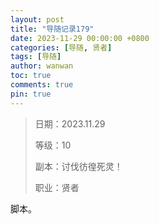 ```yaml
---
layout: post
title: "导随记录179"
date: 2023-11-29 00:00:00 +0800
categories: [导随, 贤者]
tags: [导随]
author: wanwan
toc: true
comments: true
pin: true
---
```

> 日期：2023.11.29
>
> 等级：10
>
> 副本：讨伐彷徨死灵！
>
> 职业：贤者

脚本。